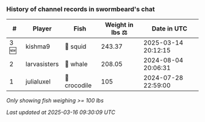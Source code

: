 ### History of channel records in swormbeard's chat
| # | Player | Fish | Weight in lbs ⚖️ | Date in UTC |
|-----|------|--------|-----------|---------|
| 3 🆕 | kishma9 | 🦑 squid | 243.37 | 2025-03-14 20:12:15 |
| 2   | larvasisters | 🐳 whale | 208.05 | 2024-08-04 20:06:31 |
| 1   | julialuxel | 🐊 crocodile | 105 | 2024-07-28 22:59:00 |

_Only showing fish weighing >= 100 lbs_

_Last updated at 2025-03-16 09:30:09 UTC_